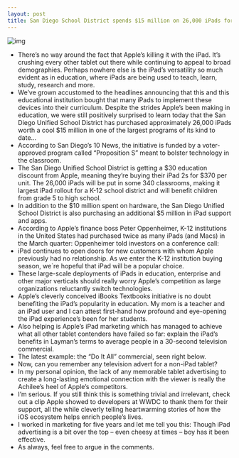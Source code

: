```yaml
---
layout: post
title: San Diego School District spends $15 million on 26,000 iPads for students
---
```

![img](http://media.idownloadblog.com/wp-content/uploads/2011/09/learn-ipad-ad.png)
* There’s no way around the fact that Apple’s killing it with the iPad. It’s crushing every other tablet out there while continuing to appeal to broad demographies. Perhaps nowhere else is the iPad’s versatility so much evident as in education, where iPads are being used to teach, learn, study, research and more.
* We’ve grown accustomed to the headlines announcing that this and this educational institution bought that many iPads to implement these devices into their curriculum. Despite the strides Apple’s been making in education, we were still positively surprised to learn today that the San Diego Unified School District has purchased approximately 26,000 iPads worth a cool $15 million in one of the largest programs of its kind to date…
* According to San Diego’s 10 News, the initiative is funded by a voter-approved program called “Proposition S” meant to bolster technology in the classroom.
* The San Diego Unified School District is getting a $30 education discount from Apple, meaning they’re buying their iPad 2s for $370 per unit. The 26,000 iPads will be put in some 340 classrooms, making it largest iPad rollout for a K-12 school district and will benefit children from grade 5 to high school.
* In addition to the $10 million spent on hardware, the San Diego Unified School District is also purchasing an additional $5 million in iPad support and apps.
* According to Apple’s finance boss Peter Oppenheimer, K-12 institutions in the United States had purchased twice as many iPads (and Macs) in the March quarter: Oppenheimer told investors on a conference call:
* iPad continues to open doors for new customers with whom Apple previously had no relationship. As we enter the K-12 institution buying season, we`re hopeful that iPad will be a popular choice.
* These large-scale deployments of iPads in education, enterprise and other major verticals should really worry Apple’s competition as large organizations reluctantly switch technologies.
* Apple’s cleverly conceived iBooks Textbooks initiative is no doubt benefiting the iPad’s popularity in education. My mom is a teacher and an iPad user and I can attest first-hand how profound and eye-opening the iPad experience’s been for her students.
* Also helping is Apple’s iPad marketing which has managed to achieve what all other tablet contenders have failed so far: explain the iPad’s benefits in Layman’s terms to average people in a 30-second television commercial.
* The latest example: the “Do It All” commercial, seen right below.
* Now, can you remember any television advert for a non-iPad tablet?
* In my personal opinion, the lack of any memorable tablet advertising to create a long-lasting emotional connection with the viewer is really the Achilee’s heel of Apple’s competitors.
* I’m serious. If you still think this is something trivial and irrelevant, check out a clip Apple showed to developers at WWDC to thank them for their support, all the while cleverly telling heartwarming stories of how the iOS ecosystem helps enrich people’s lives.
* I worked in marketing for five years and let me tell you this: Though iPad advertising is a bit over the top – even cheesy at times – boy has it been effective.
* As always, feel free to argue in the comments.

